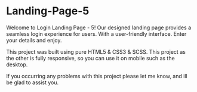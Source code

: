 # Landing-Page-5

Welcome to Login Landing Page - 5! Our designed landing page provides a seamless login experience for users. With a user-friendly interface. Enter your details and enjoy.

This project was built using pure HTML5 & CSS3 & SCSS.
This project as the other is fully responsive, so you can use it on mobile such as the desktop.

If you occurring any problems with this project please let me know, and ill be glad to assist you.
